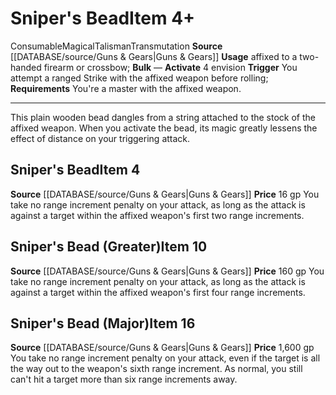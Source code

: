 ﻿---
actions: '[free-action]'
id: '1234'
item_category: Consumables
item_subcategory: Talismans
level: '4'
name: Sniper's Bead
price: 16 gp
rarity: Common
school: Transmutation
source: '[[DATABASE/source/Guns & Gears|Guns & Gears]]'
subcategory: consumable/talisman
trait:
- '[[DATABASE/trait/Consumable|Consumable]]'
- '[[DATABASE/trait/Magical|Magical]]'
- '[[DATABASE/trait/Talisman|Talisman]]'
- '[[DATABASE/trait/Transmutation|Transmutation]]'
trigger: You attempt a ranged Strike with the affixed weapon before rolling
type: Item
usage: affixed to a two-handed firearm or crossbow

---
# Sniper's Bead<span class="item-type">Item 4+</span>

<span class="item-trait">Consumable</span><span class="item-trait">Magical</span><span class="item-trait">Talisman</span><span class="item-trait">Transmutation</span>
**Source** [[DATABASE/source/Guns & Gears|Guns & Gears]]
**Usage** affixed to a two-handed firearm or crossbow; **Bulk** —
**Activate** <span class="action-icon">4</span> envision **Trigger** You attempt a ranged Strike with the affixed weapon before rolling; **Requirements** You're a master with the affixed weapon.

---
This plain wooden bead dangles from a string attached to the stock of the affixed weapon. When you activate the bead, its magic greatly lessens the effect of distance on your triggering attack.

## Sniper's Bead<span class="item-type">Item 4</span>

**Source** [[DATABASE/source/Guns & Gears|Guns & Gears]]
**Price** 16 gp
You take no range increment penalty on your attack, as long as the attack is against a target within the affixed weapon's first two range increments.

## Sniper's Bead (Greater)<span class="item-type">Item 10</span>

**Source** [[DATABASE/source/Guns & Gears|Guns & Gears]]
**Price** 160 gp
You take no range increment penalty on your attack, as long as the attack is against a target within the affixed weapon's first four range increments.

## Sniper's Bead (Major)<span class="item-type">Item 16</span>

**Source** [[DATABASE/source/Guns & Gears|Guns & Gears]]
**Price** 1,600 gp
You take no range increment penalty on your attack, even if the target is all the way out to the weapon's sixth range increment. As normal, you still can't hit a target more than six range increments away.
